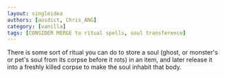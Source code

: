 ```yaml
---
layout: singleidea
authors: [aosdict, Chris_ANG]
category: [vanilla]
tags: [CONSIDER MERGE to ritual spells, soul transference]
---
```

There is some sort of ritual you can do to store a soul (ghost, or monster's or pet's soul from its corpse before it rots) in an item, and later release it into a freshly killed corpse to make the soul inhabit that body.
